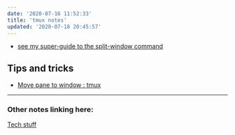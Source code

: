 ```yaml
---
date: '2020-07-16 11:52:33'
title: 'tmux notes'
updated: '2020-07-18 20:45:57'
---
```

* [see my super-guide to the split-window command](https://steve.dondley.com/super-guide-to-the-split-window-tmux-subcommand-and-beyond/)
## Tips and tricks
* [Move pane to window : tmux](https://www.reddit.com/r/tmux/comments/hs5cra/move_pane_to_window/)

---
### Other notes linking here:

[Tech stuff](/Tech-stuff)
